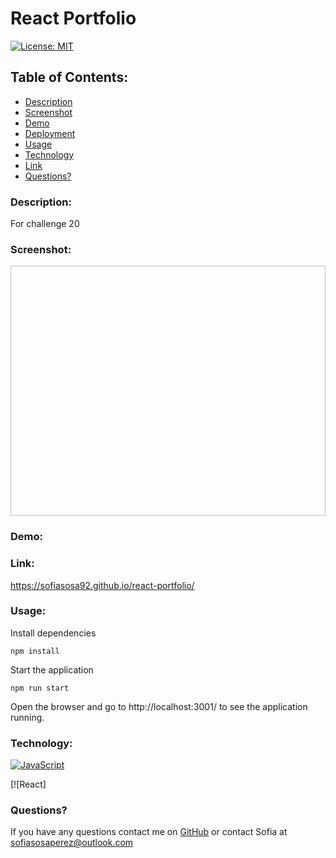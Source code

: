 
# React Portfolio


[![License: MIT](https://img.shields.io/badge/License-MIT-yellow.svg)](https://opensource.org/licenses/MIT)

## Table of Contents:
    
* [Description](#Description)
* [Screenshot](#Screenshot)
* [Demo](#Demo)
* [Deployment](#Link)
* [Usage](#Usage)
* [Technology](#Technology)
* [Link](#link)
* [Questions?](#Questions)

### Description:
For challenge 20



### Screenshot:

<img width="600" height="400" > 

### Demo:

### Link:

https://sofiasosa92.github.io/react-portfolio/

### Usage:


Install dependencies

```npm install```

Start the application

```npm run start```

Open the browser and go to http://localhost:3001/ to see the application running.




### Technology:

[![JavaScript](https://img.shields.io/badge/JavaScript-323330?style=for-the-badge&logo=javascript&logoColor=F7DF1E)](https://www.javascript.com/)

[![React]

### Questions?
If you have any questions contact me on [GitHub](https://github.com/sofiasosa92) or contact 
Sofia  at sofiasosaperez@outlook.com  
